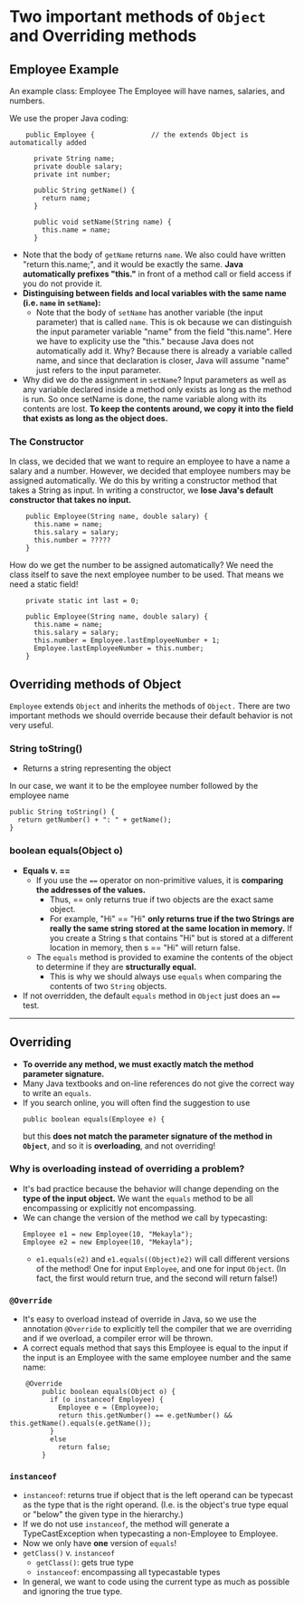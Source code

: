 # Two important methods of `Object` and Overriding methods

## Employee Example
An example class: Employee
  The Employee will have names, salaries, and numbers.

  We use the proper Java coding:
```
	public Employee {              // the extends Object is automatically added

	  private String name;
	  private double salary;
	  private int number;

	  public String getName() {
	    return name;
	  }

	  public void setName(String name) {
	    this.name = name;
	  }
```

* Note that the body of `getName` returns `name`.  We also could have written "return this.name;", and it would be exactly the same.  __Java automatically prefixes "this."__ in front of a method call or field access if you do not provide it.
* __Distinguising between fields and local variables with the same name (i.e. `name` in `setName`):__
  * Note that the body of `setName` has another variable (the input parameter) that is called `name`.  This is ok because we can distinguish the input parameter variable "name" from the field "this.name". Here we have to explicity use the "this." because Java does not automatically add it.  Why?  Because there is already a variable called name, and since that declaration is closer, Java will assume "name" just refers to the input parameter.
* Why did we do the assignment in `setName`?  Input parameters as well as any variable declared inside a method only exists as long as the method is run.  So once setName is done, the name variable along with its contents are lost.  __To keep the contents around, we copy it into the field that exists as long as the object does.__


### The Constructor

In class, we decided that we want to require an employee to have a name a salary and a number. However, we decided that employee numbers may be assigned automatically. We do this by writing a constructor method that takes a String as input.  In writing a constructor, we __lose Java's default constructor that takes no input.__

```
	public Employee(String name, double salary) {
	  this.name = name;
	  this.salary = salary;
	  this.number = ?????
	}
```

How do we get the number to be assigned automatically?
We need the class itself to save the next employee number to be used. That means we need a static field!

```
 	private static int last = 0;

	public Employee(String name, double salary) {
	  this.name = name;
	  this.salary = salary;
	  this.number = Employee.lastEmployeeNumber + 1;
	  Employee.lastEmployeeNumber = this.number;
	}
```

## Overriding methods of Object

`Employee` extends `Object` and inherits the methods of `Object.`  There are two important methods we should override because their default behavior is not very useful.

### String toString()
* Returns a string representing the object

In our case, we want it to be the employee number followed by the employee name

```
public String toString() {
  return getNumber() + ": " + getName();
}
```

### boolean equals(Object o)
* __Equals v. ==__
  * If you use the `==` operator on non-primitive values, it is __comparing the addresses of the values.__
    * Thus, == only returns true if two objects are the exact same object.
    * For example, "Hi" == "Hi" __only returns true if the two Strings are really the same string stored at the same location in memory.__  If you create a String s that contains "Hi" but is stored at a different location in memory, then s == "Hi" will return false.
  * The `equals` method is provided to examine the contents of the object to determine if they are __structurally equal.__
    * This is why we should always use `equals` when comparing the contents of two `String` objects.
* If not overridden, the default `equals` method in `Object` just does an `==` test.


---
## Overriding
* __To override any method, we must exactly match the method parameter signature.__
* Many Java textbooks and on-line references do not give the correct way to write an `equals`.
* If you search online, you will often find the suggestion to use
  ```
  public boolean equals(Employee e) {
  ```
  but this __does not match the parameter signature of the method in `Object`__, and so it is __overloading__, and not overriding!

###  __Why is overloading instead of overriding a problem?__
* It's bad practice because the behavior will change depending on the __type of the input object.__ We want the `equals` method to be all encompassing or explicitly not encompassing.
* We can change the version of the method we call by typecasting:
  ```
  Employee e1 = new Employee(10, "Mekayla");
  Employee e2 = new Employee(10, "Mekayla");
  ```
  * `e1.equals(e2)`  and   `e1.equals((Object)e2)` will call different versions of the method!  One for input `Employee`, and one for input `Object`. (In fact, the first would return true, and the second will return false!)

### `@Override`
* It's easy to overload instead of override in Java, so we use the annotation `@Override` to explicitly tell the compiler that we are overriding and if we overload, a compiler error will be thrown.
* A correct equals method that says this Employee is equal to the input if the input is an Employee with the same employee number and the same name:

```
	@Override
        public boolean equals(Object o) {
          if (o instanceof Employee) {
            Employee e = (Employee)o;
            return this.getNumber() == e.getNumber() && this.getName().equals(e.getName());
          }
          else
            return false;
        }
```
### `instanceof`
* `instanceof`:  returns true if object that is the left operand can be typecast as the type that is the right operand.  (I.e. is the object's true type equal or "below" the given type in the hierarchy.)
* If we do not use `instanceof`, the method will generate a TypeCastException when typecasting a non-Employee to Employee.
* Now we only have __one__ version of `equals`!
* `getClass()` v. `instanceof`
  * `getClass()`: gets true type
  * `instanceof`: encompassing all typecastable types
* In general, we want to code using the current type as much as possible and ignoring the true type.
